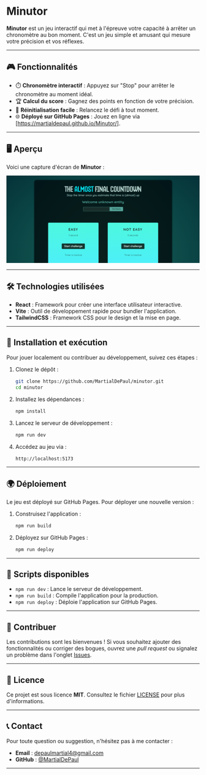# Minutor

**Minutor** est un jeu interactif qui met à l'épreuve votre capacité à arrêter un chronomètre au bon moment. C'est un jeu simple et amusant qui mesure votre précision et vos réflexes.

---

## 🎮 Fonctionnalités

- ⏱️ **Chronomètre interactif** : Appuyez sur "Stop" pour arrêter le chronomètre au moment idéal.
- 🏆 **Calcul du score** : Gagnez des points en fonction de votre précision.
- 🚀 **Réinitialisation facile** : Relancez le défi à tout moment.
- 🌐 **Déployé sur GitHub Pages** : Jouez en ligne via [https://martialdepaul.github.io/Minutor/].

---

## 🖥️ Aperçu

Voici une capture d'écran de **Minutor** :

![Aperçu de Minutor](./src/assets/img.png)

---

## 🛠️ Technologies utilisées

- **React** : Framework pour créer une interface utilisateur interactive.
- **Vite** : Outil de développement rapide pour bundler l'application.
- **TailwindCSS** : Framework CSS pour le design et la mise en page.

---

## 🚀 Installation et exécution

Pour jouer localement ou contribuer au développement, suivez ces étapes :

1. Clonez le dépôt :
   ```bash
   git clone https://github.com/MartialDePaul/minutor.git
   cd minutor
   ```

2. Installez les dépendances :
   ```bash
   npm install
   ```

3. Lancez le serveur de développement :
   ```bash
   npm run dev
   ```

4. Accédez au jeu via :
   ```plaintext
   http://localhost:5173
   ```

---

## 🌍 Déploiement

Le jeu est déployé sur GitHub Pages. Pour déployer une nouvelle version :

1. Construisez l'application :
   ```bash
   npm run build
   ```

2. Déployez sur GitHub Pages :
   ```bash
   npm run deploy
   ```

---

## 📝 Scripts disponibles

- `npm run dev` : Lance le serveur de développement.
- `npm run build` : Compile l'application pour la production.
- `npm run deploy` : Déploie l'application sur GitHub Pages.

---

## 🧩 Contribuer

Les contributions sont les bienvenues ! Si vous souhaitez ajouter des fonctionnalités ou corriger des bogues, ouvrez une *pull request* ou signalez un problème dans l'onglet [Issues](https://github.com/MartialDePaul/minutor/issues).

---

## 📄 Licence

Ce projet est sous licence **MIT**. Consultez le fichier [LICENSE](LICENSE) pour plus d'informations.

---

## 📞 Contact

Pour toute question ou suggestion, n'hésitez pas à me contacter :

- **Email** : depaulmartial4@gmail.com
- **GitHub** : [@MartialDePaul](https://github.com/MartialDePaul)

---
